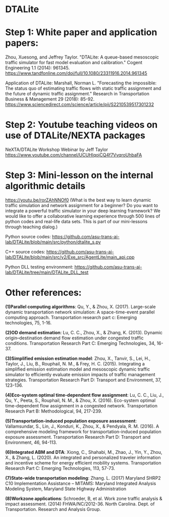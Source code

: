 # DTALite

# Step 1: White paper and application papers: 
Zhou, Xuesong, and Jeffrey Taylor. "DTALite: A queue-based mesoscopic traffic simulator for fast model evaluation and calibration." Cogent Engineering 1.1 (2014): 961345.
https://www.tandfonline.com/doi/full/10.1080/23311916.2014.961345 

Application of DTALite: 
Marshall, Norman L. "Forecasting the impossible: The status quo of estimating traffic flows with static traffic assignment and the future of dynamic traffic assignment." Research in Transportation Business & Management 29 (2018): 85-92.
https://www.sciencedirect.com/science/article/pii/S2210539517301232

# Step 2: Youtube teaching videos on use of DTALite/NEXTA packages
NeXTA/DTALite Workshop Webinar by Jeff Taylor
https://www.youtube.com/channel/UCUHlqojCQ4f7VvqroUhbaFA


# Step 3: Mini-lesson on the internal algorithmic details
https://youtu.be/rorZAhNNOf0
(What is the best way to learn dynamic traffic simulation and network assignment for a beginner? Do you want to integrate a powerful traffic simulator in your deep learning framework? We would like to offer a collaborative learning experience through 500 lines of python codes and real-life data sets. This is part of our mini-lessons through teaching dialog.) 

Python source codes: https://github.com/asu-trans-ai-lab/DTALite/blob/main/src/python/dtalite_s.py 

C++ source codes: https://github.com/asu-trans-ai-lab/DTALite/blob/main/src/v2/Exe_src/AgentLite/main_api.cpp 

Python DLL testing environment: https://github.com/asu-trans-ai-lab/DTALite/tree/main/DTALite_DLL_test

# Other references: 
**(1)Parallel computing algorithms**: Qu, Y., & Zhou, X. (2017). Large-scale dynamic transportation network simulation: A space-time-event parallel computing approach. Transportation research part c: Emerging technologies, 75, 1-16.

**(2)OD demand estimation**: Lu, C. C., Zhou, X., & Zhang, K. (2013). Dynamic origin–destination demand flow estimation under congested traffic conditions. Transportation Research Part C: Emerging Technologies, 34, 16-37.

**(3)Simplified emission estimation model**:  Zhou, X., Tanvir, S., Lei, H., Taylor, J., Liu, B., Rouphail, N. M., & Frey, H. C. (2015). Integrating a simplified emission estimation model and mesoscopic dynamic traffic simulator to efficiently evaluate emission impacts of traffic management strategies. Transportation Research Part D: Transport and Environment, 37, 123-136.

**(4)Eco-system optimal time-dependent flow assignment**: Lu, C. C., Liu, J., Qu, Y., Peeta, S., Rouphail, N. M., & Zhou, X. (2016). Eco-system optimal time-dependent flow assignment in a congested network. Transportation Research Part B: Methodological, 94, 217-239.

**(5)Transportation-induced population exposure assessment**: Vallamsundar, S., Lin, J., Konduri, K., Zhou, X., & Pendyala, R. M. (2016). A comprehensive modeling framework for transportation-induced population exposure assessment. Transportation Research Part D: Transport and Environment, 46, 94-113.

**(6)Integrated ABM and DTA**: Xiong, C., Shahabi, M., Zhao, J., Yin, Y., Zhou, X., & Zhang, L. (2020). An integrated and personalized traveler information and incentive scheme for energy efficient mobility systems. Transportation Research Part C: Emerging Technologies, 113, 57-73.

**(7)State-wide transportation modeling**: Zhang. L.  (2017) Maryland SHRP2 C10 Implementation Assistance – MITAMS: Maryland Integrated Analysis Modeling System, Maryland State Highway Administration

**(8)Workzone applications**: Schroeder, B, et al. Work zone traffic analysis & impact assessment. (2014) FHWA/NC/2012-36. North Carolina. Dept. of Transportation. Research and Analysis Group.
